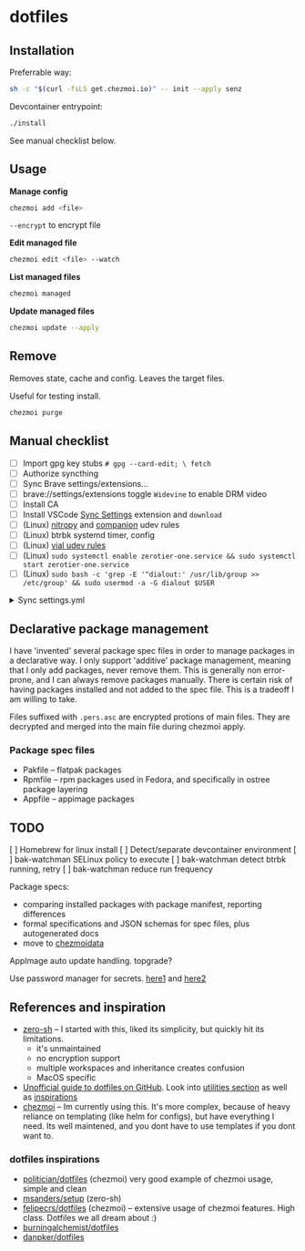 # dotfiles

## Installation

Preferrable way:

```bash
sh -c "$(curl -fsLS get.chezmoi.io)" -- init --apply senz
```

Devcontainer entrypoint:

```bash
./install
```

See manual checklist below.

## Usage

**Manage config**

```bash
chezmoi add <file>
```

`--encrypt` to encrypt file

**Edit managed file**

```bash
chezmoi edit <file> --watch
```

**List managed files**

```bash
chezmoi managed
```

**Update managed files**

```bash
chezmoi update --apply
```

## Remove

Removes state, cache and config. Leaves the target files.

Useful for testing install.

```bash
chezmoi purge
```
## Manual checklist

- [ ] Import gpg key stubs `# gpg --card-edit; \ fetch`
- [ ] Authorize syncthing
- [ ] Sync Brave settings/extensions...
- [ ] brave://settings/extensions toggle `Widevine` to enable DRM video
- [ ] Install CA
- [ ] Install VSCode [Sync Settings](https://marketplace.visualstudio.com/items?itemName=zokugun.sync-settings) extension and `download`
- [ ] (Linux) [nitropy](https://docs.nitrokey.com/software/nitropy/linux/udev) and [companion](https://github.com/bitfocus/companion/blob/main/assets/linux/50-companion-desktop.rules) udev rules
- [ ] (Linux) btrbk systemd timer, config
- [ ] (Linux) [vial udev rules](https://get.vial.today/manual/linux-udev.html)
- [ ] (Linux) `sudo systemctl enable zerotier-one.service && sudo systemctl start zerotier-one.service` 
- [ ] (Linux) `sudo bash -c 'grep -E '^dialout:' /usr/lib/group >> /etc/group' && sudo usermod -a -G dialout $USER`

<details>
    <summary>Sync settings.yml</summary>

```yaml
hostname: "<hostname>"
profile: <chosen profile>

repository:
  type: git
  url: https://github.com/senz/vscode-settings.git
  branch: main
```
</details>

## Declarative package management

I have 'invented' several package spec files in order to manage packages in a declarative way.
I only support 'additive' package management, meaning that I only add packages, never remove them. This is generally non error-prone, and I can always remove packages manually. There is certain risk of
having packages installed and not added to the spec file. This is a tradeoff I am willing to take.

Files suffixed with `.pers.asc` are encrypted protions of main files. They are decrypted and merged into the main file during chezmoi apply.

### Package spec files

- Pakfile – flatpak packages
- Rpmfile – rpm packages used in Fedora, and specifically in ostree package layering
- Appfile – appimage packages

## TODO

[ ] Homebrew for linux install
[ ] Detect/separate devcontainer environment
[ ] bak-watchman SELinux policy to execute
[ ] bak-watchman detect btrbk running, retry
[ ] bak-watchman reduce run frequency

Package specs:

- comparing installed packages with package manifest, reporting differences
- formal specifications and JSON schemas for spec files, plus autogenerated docs
- move to [chezmoidata](https://www.chezmoi.io/user-guide/advanced/install-packages-declaratively/)

AppImage auto update handling. topgrade?

Use password manager for secrets. [here1](https://www.chezmoi.io/user-guide/advanced/install-your-password-manager-on-init/) and [here2]()

## References and inspiration

- [zero-sh](https://github.com/zero-sh/zero.sh/) – I started with this, liked its simplicity, but quickly hit its limitations.
    - it's unmaintained
    - no encryption support
    - multiple workspaces and inheritance creates confusion
    - MacOS specific
- [Unofficial guide to dotfiles on GitHub](https://dotfiles.github.io/). Look into [utilities section](https://dotfiles.github.io/utilities/) as well as [inspirations](https://dotfiles.github.io/inspiration/)
- [chezmoi](https://chezmoi.io/) – Im currently using this. It's more complex, because of heavy reliance on templating (like helm for configs), but have everything I need. Its well maintened, and you dont have to use templates if you dont want to.

### dotfiles inspirations

- [politician/dotfiles](https://github.com/politician/dotfiles) (chezmoi) very good example of chezmoi usage, simple and clean
- [msanders/setup](https://github.com/msanders/setup) (zero-sh)
- [felipecrs/dotfiles](https://github.com/felipecrs/dotfiles) (chezmoi) – extensive usage of chezmoi features. High class. Dotfiles we all dream about :)
- [burningalchemist/dotfiles](https://github.com/burningalchemist/dotfiles)
- [danpker/dotfiles](https://github.com/danpker/dotfiles)

